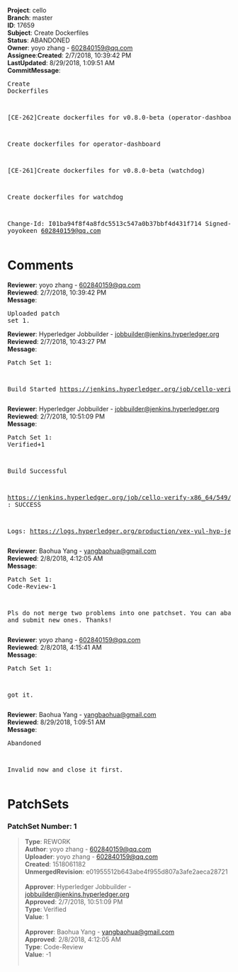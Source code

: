 <strong>Project</strong>: cello</br><strong>Branch</strong>: master<br><strong>ID</strong>: 17659<br><strong>Subject</strong>: Create Dockerfiles<br><strong>Status</strong>: ABANDONED<br><strong>Owner</strong>: yoyo zhang - 602840159@qq.com<br><strong>Assignee</strong>:<strong>Created</strong>: 2/7/2018, 10:39:42 PM<br><strong>LastUpdated</strong>: 8/29/2018, 1:09:51 AM<br><strong>CommitMessage</strong>:<br><pre>Create Dockerfiles

[CE-262]Create dockerfiles for v0.8.0-beta (operator-dashboard)

Create dockerfiles for operator-dashboard

[CE-261]Create dockerfiles for v0.8.0-beta (watchdog)

Create dockerfiles for watchdog

Change-Id: I01ba94f8f4a8fdc5513c547a0b37bbf4d431f714
Signed-off-by: yoyokeen <602840159@qq.com>
</pre><h1>Comments</h1><strong>Reviewer</strong>: yoyo zhang - 602840159@qq.com<br><strong>Reviewed</strong>: 2/7/2018, 10:39:42 PM<br><strong>Message</strong>: <pre>Uploaded patch set 1.</pre><strong>Reviewer</strong>: Hyperledger Jobbuilder - jobbuilder@jenkins.hyperledger.org<br><strong>Reviewed</strong>: 2/7/2018, 10:43:27 PM<br><strong>Message</strong>: <pre>Patch Set 1:

Build Started https://jenkins.hyperledger.org/job/cello-verify-x86_64/549/</pre><strong>Reviewer</strong>: Hyperledger Jobbuilder - jobbuilder@jenkins.hyperledger.org<br><strong>Reviewed</strong>: 2/7/2018, 10:51:09 PM<br><strong>Message</strong>: <pre>Patch Set 1: Verified+1

Build Successful 

https://jenkins.hyperledger.org/job/cello-verify-x86_64/549/ : SUCCESS

Logs: https://logs.hyperledger.org/production/vex-yul-hyp-jenkins-3/cello-verify-x86_64/549</pre><strong>Reviewer</strong>: Baohua Yang - yangbaohua@gmail.com<br><strong>Reviewed</strong>: 2/8/2018, 4:12:05 AM<br><strong>Message</strong>: <pre>Patch Set 1: Code-Review-1

Pls do not merge two problems into one patchset.
You can abandon this and submit new ones.
Thanks!</pre><strong>Reviewer</strong>: yoyo zhang - 602840159@qq.com<br><strong>Reviewed</strong>: 2/8/2018, 4:15:41 AM<br><strong>Message</strong>: <pre>Patch Set 1:

got it.</pre><strong>Reviewer</strong>: Baohua Yang - yangbaohua@gmail.com<br><strong>Reviewed</strong>: 8/29/2018, 1:09:51 AM<br><strong>Message</strong>: <pre>Abandoned

Invalid now and close it first.</pre><h1>PatchSets</h1><h3>PatchSet Number: 1</h3><blockquote><strong>Type</strong>: REWORK<br><strong>Author</strong>: yoyo zhang - 602840159@qq.com<br><strong>Uploader</strong>: yoyo zhang - 602840159@qq.com<br><strong>Created</strong>: 1518061182<br><strong>UnmergedRevision</strong>: e01955512b643abe4f955d807a3afe2aeca28721<br><br><strong>Approver</strong>: Hyperledger Jobbuilder - jobbuilder@jenkins.hyperledger.org<br><strong>Approved</strong>: 2/7/2018, 10:51:09 PM<br><strong>Type</strong>: Verified<br><strong>Value</strong>: 1<br><br><strong>Approver</strong>: Baohua Yang - yangbaohua@gmail.com<br><strong>Approved</strong>: 2/8/2018, 4:12:05 AM<br><strong>Type</strong>: Code-Review<br><strong>Value</strong>: -1<br><br></blockquote>